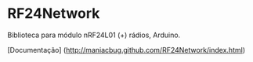 # RF24Network
Biblioteca para módulo nRF24L01 (+) rádios, Arduino. 

[Documentação] (http://maniacbug.github.com/RF24Network/index.html)
